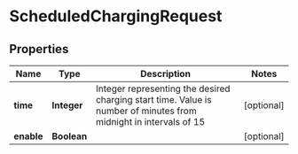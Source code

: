 
# ScheduledChargingRequest

## Properties
Name | Type | Description | Notes
------------ | ------------- | ------------- | -------------
**time** | **Integer** | Integer representing the desired charging start time. Value is number of minutes from midnight in intervals of 15 |  [optional]
**enable** | **Boolean** |  |  [optional]



